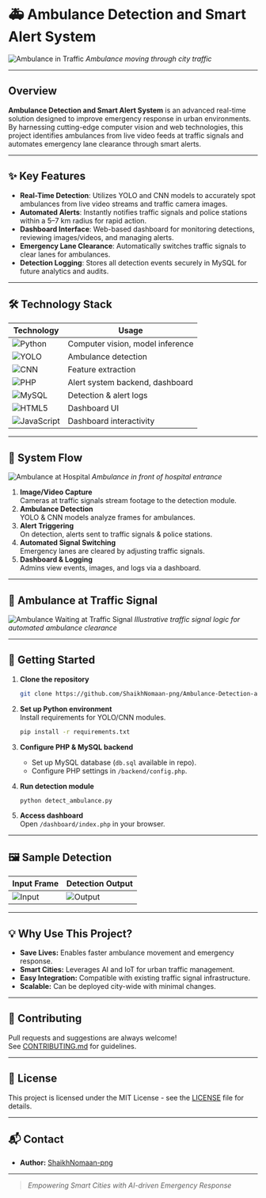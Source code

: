 # 🚑 Ambulance Detection and Smart Alert System

![Ambulance in Traffic](https://images.unsplash.com/photo-1517841905240-472988babdf9?auto=format&fit=crop&w=800&q=80)
*Ambulance moving through city traffic*

---

## Overview

**Ambulance Detection and Smart Alert System** is an advanced real-time solution designed to improve emergency response in urban environments. By harnessing cutting-edge computer vision and web technologies, this project identifies ambulances from live video feeds at traffic signals and automates emergency lane clearance through smart alerts.

---

## ✨ Key Features

- **Real-Time Detection**: Utilizes YOLO and CNN models to accurately spot ambulances from live video streams and traffic camera images.
- **Automated Alerts**: Instantly notifies traffic signals and police stations within a 5–7 km radius for rapid action.
- **Dashboard Interface**: Web-based dashboard for monitoring detections, reviewing images/videos, and managing alerts.
- **Emergency Lane Clearance**: Automatically switches traffic signals to clear lanes for ambulances.
- **Detection Logging**: Stores all detection events securely in MySQL for future analytics and audits.

---

## 🛠️ Technology Stack

| Technology         | Usage                                   |
|--------------------|-----------------------------------------|
| ![Python](https://img.shields.io/badge/Python-3.8+-blue.svg) | Computer vision, model inference |
| ![YOLO](https://img.shields.io/badge/YOLO-Object%20Detection-yellow.svg) | Ambulance detection |
| ![CNN](https://img.shields.io/badge/CNN-Deep%20Learning-red.svg) | Feature extraction |
| ![PHP](https://img.shields.io/badge/PHP-Backend-pink.svg) | Alert system backend, dashboard |
| ![MySQL](https://img.shields.io/badge/MySQL-Database-lightblue.svg) | Detection & alert logs |
| ![HTML5](https://img.shields.io/badge/HTML5-Frontend-orange.svg) | Dashboard UI |
| ![JavaScript](https://img.shields.io/badge/JavaScript-Frontend-yellow.svg) | Dashboard interactivity |

---

## 📸 System Flow

![Ambulance at Hospital](https://images.unsplash.com/photo-1586773860413-6c7b8bdfb0c6?auto=format&fit=crop&w=800&q=80)
*Ambulance in front of hospital entrance*

1. **Image/Video Capture**  
   Cameras at traffic signals stream footage to the detection module.
2. **Ambulance Detection**  
   YOLO & CNN models analyze frames for ambulances.
3. **Alert Triggering**  
   On detection, alerts sent to traffic signals & police stations.
4. **Automated Signal Switching**  
   Emergency lanes are cleared by adjusting traffic signals.
5. **Dashboard & Logging**  
   Admins view events, images, and logs via a dashboard.

---

## 🚦 Ambulance at Traffic Signal

![Ambulance Waiting at Traffic Signal](https://upload.wikimedia.org/wikipedia/commons/4/4d/Traffic_signal_cycle_diagram.png)
*Illustrative traffic signal logic for automated ambulance clearance*

---

## 🚀 Getting Started

1. **Clone the repository**
   ```bash
   git clone https://github.com/ShaikhNomaan-png/Ambulance-Detection-and-Smart-Alert-System.git
   ```
2. **Set up Python environment**  
   Install requirements for YOLO/CNN modules.
   ```bash
   pip install -r requirements.txt
   ```
3. **Configure PHP & MySQL backend**  
   - Set up MySQL database (`db.sql` available in repo).
   - Configure PHP settings in `/backend/config.php`.

4. **Run detection module**  
   ```bash
   python detect_ambulance.py
   ```
5. **Access dashboard**  
   Open `/dashboard/index.php` in your browser.

---

## 🖼️ Sample Detection

| Input Frame | Detection Output |
|-------------|-----------------|
| ![Input](https://images.unsplash.com/photo-1506744038136-46273834b3fb?auto=format&fit=crop&w=400&q=80) | ![Output](https://images.unsplash.com/photo-1465101046530-73398c7f28ca?auto=format&fit=crop&w=400&q=80) |

---

## 💡 Why Use This Project?

- **Save Lives:** Enables faster ambulance movement and emergency response.
- **Smart Cities:** Leverages AI and IoT for urban traffic management.
- **Easy Integration:** Compatible with existing traffic signal infrastructure.
- **Scalable:** Can be deployed city-wide with minimal changes.

---

## 🤝 Contributing

Pull requests and suggestions are always welcome!  
See [CONTRIBUTING.md](CONTRIBUTING.md) for guidelines.

---

## 📄 License

This project is licensed under the MIT License - see the [LICENSE](LICENSE) file for details.

---

## 📬 Contact

- **Author:** [ShaikhNomaan-png](https://github.com/ShaikhNomaan-png)

---

> *Empowering Smart Cities with AI-driven Emergency Response*
